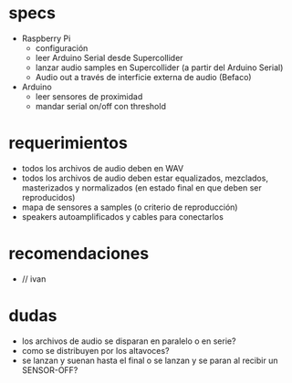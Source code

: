 # specs

- Raspberry Pi
  - configuración
  - leer Arduino Serial desde Supercollider
  - lanzar audio samples en Supercollider (a partir del Arduino Serial)
  - Audio out a través de interficie externa de audio (Befaco)
- Arduino
  - leer sensores de proximidad
  - mandar serial on/off con threshold
  
  
# requerimientos
- todos los archivos de audio deben en WAV
- todos los archivos de audio deben estar equalizados, mezclados, masterizados y normalizados (en estado final en que deben ser reproducidos)
- mapa de sensores a samples (o criterio de reproducción)
- speakers autoamplificados y cables para conectarlos

# recomendaciones
- // ivan 

# dudas
- los archivos de audio se disparan en paralelo o en serie?
- como se distribuyen por los altavoces?
- se lanzan y suenan hasta el final o se lanzan y se paran al recibir un SENSOR-OFF?
